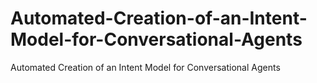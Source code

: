 # Automated-Creation-of-an-Intent-Model-for-Conversational-Agents
Automated Creation of an Intent Model for Conversational Agents
